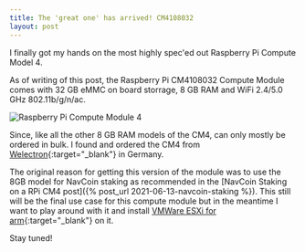 ```yaml
---
title: The 'great one' has arrived! CM4108032
layout: post
---
```


I finally got my hands on the most highly spec'ed out Raspberry Pi Compute Model 4. 

As of writing of this post, the Raspberry Pi CM4108032 Compute Module comes with 32 GB eMMC on board storrage, 8 GB RAM and  WiFi 2.4/5.0 GHz 802.11b/g/n/ac.

![Raspberry Pi Compute Module 4](https://cdn11.bigcommerce.com/s-2fbyfnm8ev/product_images/uploaded_images/cm4-wl-1-short.jpg)

Since, like all the other 8 GB RAM models of the CM4, can only mostly be ordered in bulk. I found and ordered the CM4 from [Welectron](https://www.welectron.com/Raspberry-Pi-CM4108032-Compute-Module-32-GB-8-GB-RAM-WLAN_1){:target="_blank"}  in Germany. 

The original reason for getting this version of the module was to use the 8GB model for NavCoin staking as recommended in the [NavCoin Staking on a RPi CM4 post]({% post_url 2021-06-13-navcoin-staking %}). This still will be the final use case for this compute module but in the meantime I want to play around with it and install [VMWare ESXi for arm](https://flings.vmware.com/esxi-arm-edition){:target="_blank"}  on it.

Stay tuned!
